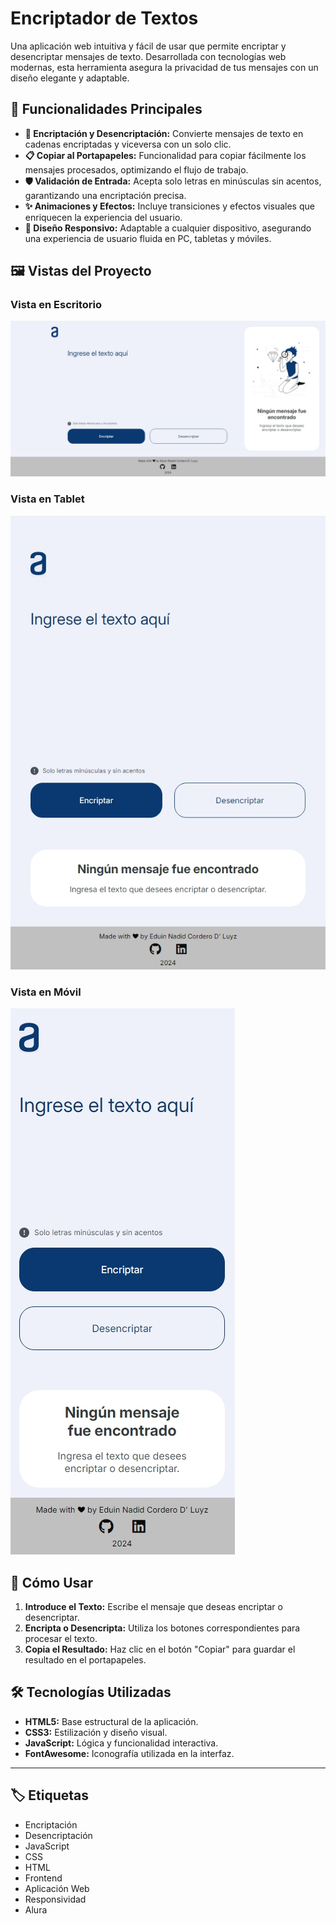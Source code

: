 # Encriptador de Textos

Una aplicación web intuitiva y fácil de usar que permite encriptar y desencriptar mensajes de texto. Desarrollada con tecnologías web modernas, esta herramienta asegura la privacidad de tus mensajes con un diseño elegante y adaptable.

## 🎯 Funcionalidades Principales

- **🔐 Encriptación y Desencriptación:** Convierte mensajes de texto en cadenas encriptadas y viceversa con un solo clic.
- **📋 Copiar al Portapapeles:** Funcionalidad para copiar fácilmente los mensajes procesados, optimizando el flujo de trabajo.
- **🛡️ Validación de Entrada:** Acepta solo letras en minúsculas sin acentos, garantizando una encriptación precisa.
- **✨ Animaciones y Efectos:** Incluye transiciones y efectos visuales que enriquecen la experiencia del usuario.
- **📱 Diseño Responsivo:** Adaptable a cualquier dispositivo, asegurando una experiencia de usuario fluida en PC, tabletas y móviles.

## 🖼️ Vistas del Proyecto

### Vista en Escritorio
![Vista en Escritorio](./assets/desktop.jpeg)

### Vista en Tablet
![Vista en Tablet](./assets/tablet.jpeg)

### Vista en Móvil
![Vista en Móvil](./assets/mobile.jpeg)

## 🚀 Cómo Usar

1. **Introduce el Texto:** Escribe el mensaje que deseas encriptar o desencriptar.
2. **Encripta o Desencripta:** Utiliza los botones correspondientes para procesar el texto.
3. **Copia el Resultado:** Haz clic en el botón "Copiar" para guardar el resultado en el portapapeles.

## 🛠️ Tecnologías Utilizadas

- **HTML5:** Base estructural de la aplicación.
- **CSS3:** Estilización y diseño visual.
- **JavaScript:** Lógica y funcionalidad interactiva.
- **FontAwesome:** Iconografía utilizada en la interfaz.

---



## 🏷️ Etiquetas

- Encriptación
- Desencriptación
- JavaScript
- CSS
- HTML
- Frontend
- Aplicación Web
- Responsividad
- Alura
